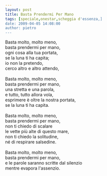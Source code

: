 ```yaml
---
layout: post
title: Basta Prendermi Per Mano
tags: [speciale,onestar,scheggia d'essenza,]
date: 2009-04-05 14:08:00
author: pietro
---
```

Basta molto, molto meno,<br/>basta prendermi per mano,<br/>ogni cosa alla tua portata,<br/>se la luna ti ha capita;<br/>io non la pretendo,<br/>cerco altro e altro attendo,<br/><br/>Basta molto, molto meno,<br/>basta prendermi per mano,<br/>una stretta e una parola,<br/>e tutto, tutto allora vola,<br/>esprimere è oltre la nostra portata,<br/>se la luna ti ha capita.<br/><br/>Basta molto, molto meno,<br/>basta prendermi per mano,<br/>non ti chiedo di scalare<br/>le vette più alte di questo mare,<br/>non ti chiedo la solitudine,<br/>né di respirare salsedine.<br/><br/>Basta molto, molto meno,<br/>basta prendermi per mano,<br/>e le parole saranno scritte dal silenzio<br/>mentre evapora l'assenzio.
